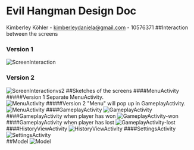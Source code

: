 # Evil Hangman Design Doc

Kimberley Köhler - kimberleydaniela@gmail.com - 10576371
##Interaction between the screens
### Version 1
![ScreenInteraction](http://s19.postimg.org/noz4vkp8z/Screen_Interaction.jpg "ScreenInteraction")
### Version 2
![ScreenInteractionvs2](http://s19.postimg.org/d6g6qsdsj/Screen_Interactionvs3.jpg "ScreenInteractionvs2")
##Sketches of the screens
####MenuActivity
#####Version 1
Separate MenuActivity. <br>
![MenuActivity](http://s19.postimg.org/9q70wupcj/20151112_152726.jpg "MenuActivity")
#####Version 2
"Menu" will pop up in GameplayActivity. <br>
![MenuActivity](http://s19.postimg.org/tmfgj187n/2015_11_24_14_07_03.jpg "MenuActivity")
####GameplayActivity
![GameplayActivity](http://s19.postimg.org/piehqjc9f/2015_11_24_14_08_48.jpg "GameplayActivity")
####GameplayActivity when player has won
![GameplayActivity-won](http://s19.postimg.org/jky632tar/20151112_152748.jpg "GameplayActivity-won")
####GameplayActivity when player has lost
![GameplayActivity-lost](http://s19.postimg.org/dlaezf8ib/20151112_152751.jpg "GameplayActivity-lost")
####HistoryViewActivity
![HistoryViewActivity](http://s19.postimg.org/jwfmfu9qr/20151112_152741.jpg "HistoryViewActivity")
####SettingsActivity
![SettingsActivity](http://s19.postimg.org/idwohi503/2015_11_24_14_07_11.jpg "SettingsActivity")
<br>
##Model
![Model](http://s19.postimg.org/9ox4qz00j/Model.jpg "Model")
